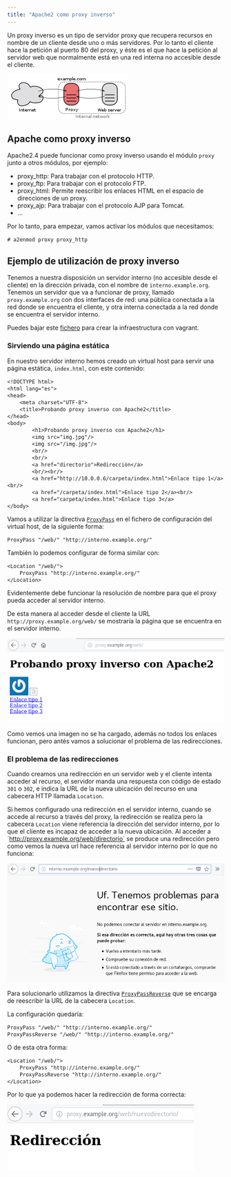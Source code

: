 ```yaml
---
title: "Apache2 como proxy inverso"
---
```

Un proxy inverso es un tipo de servidor proxy que recupera recursos en nombre de un cliente desde uno o más servidores. Por lo tanto el cliente hace la petición al puerto 80 del proxy, y éste es el que hace la petición al servidor web que normalmente está en una red interna no accesible desde el cliente.

![proxy](img/proxy2.png)

## Apache como proxy inverso

Apache2.4 puede funcionar como proxy inverso usando el módulo `proxy` junto a otros módulos, por ejemplo:

  * proxy_http: Para trabajar con el protocolo HTTP.
  * proxy_ftp: Para trabajar con el protocolo FTP.
  * proxy_html: Permite reescribir los enlaces HTML en el espacio de direcciones de un proxy.
  * proxy_ajp: Para trabajar con el protocolo AJP para Tomcat.
  * &#8230;

Por lo tanto, para empezar, vamos activar los módulos que necesitamos:

    # a2enmod proxy proxy_http

## Ejemplo de utilización de proxy inverso

Tenemos a nuestra disposición un servidor interno (no accesible desde el cliente) en la dirección privada, con el nombre de `interno.example.org`. Tenemos un servidor que va a funcionar de proxy, llamado `proxy.example.org` con dos interfaces de red: una pública conectada a la red donde se encuentra el cliente, y otra interna conectada a la red donde se encuentra el servidor interno.

Puedes bajar este [fichero](doc/apacheproxy/vagrant.zip) para crear la infraestructura con vagrant.

### Sirviendo una página estática

En nuestro servidor interno hemos creado un virtual host para servir una página estática, `index.html`, con este contenido:

    <!DOCTYPE html>
    <html lang="es">
    <head>
        <meta charset="UTF-8">
        <title>Probando proxy inverso con Apache2</title>
    </head>
    <body>
            <h1>Probando proxy inverso con Apache2</h1>
            <img src="img.jpg"/>
            <img src="/img.jpg"/>
            <br/>
            <br/>
            <a href="directorio">Redirección</a>
            <br/><br/>
            <a href="http://10.0.0.6/carpeta/index.html">Enlace tipo 1</a><br/>
            <a href="/carpeta/index.html">Enlace tipo 2</a><br/>
            <a href="carpeta/index.html">Enlace tipo 3</a>
    </body>
    

Vamos a utilizar la directiva [`ProxyPass`](https://httpd.apache.org/docs/2.4/mod/mod_proxy.html#proxypass) en el fichero de configuración del virtual host, de la siguiente forma:

    ProxyPass "/web/" "http://interno.example.org/"
    

También lo podemos configurar de forma similar con:

    <Location "/web/">
        ProxyPass "http://interno.example.org/"
    </Location>
    

Evidentemente debe funcionar la resolución de nombre para que el proxy pueda acceder al servidor interno.

De esta manera al acceder desde el cliente la URL `http://proxy.example.org/web/` se mostraría la página que se encuentra en el servidor interno.

![proxy](img/proxy3.png)

Como vemos una imagen no se ha cargado, además no todos los enlaces funcionan, pero antés vamos a solucionar el problema de las redirecciones.

### El problema de las redirecciones

Cuando creamos una redirección en un servidor web y el cliente intenta acceder al recurso, el servidor manda una respuesta con código de estado `301` o `302`, e indica la URL de la nueva ubicación del recurso en una cabecera HTTP llamada `Location`.

Si hemos configurado una redirección en el servidor interno, cuando se accede al recurso a través del proxy, la redirección se realiza pero la cabecera `Location` viene referencia la dirección del servidor interno, por lo que el cliente es incapaz de acceder a la nueva ubicación. Al acceder a ´http://proxy.example.org/web/directorio´ se produce una redirección pero como vemos la nueva url hace referencia al servidor interno por lo que no funciona:

![proxy](img/proxy4.png)

Para solucionarlo utilizamos la directiva [`ProxyPassReverse`](https://httpd.apache.org/docs/2.4/mod/mod_proxy.html#proxypassreverse) que se encarga de reescribir la URL de la cabecera `Location`.

La configuración quedaría:

    ProxyPass "/web/" "http://interno.example.org/"
    ProxyPassReverse "/web/" "http://interno.example.org/"
    

O de esta otra forma:

    <Location "/web/">
        ProxyPass "http://interno.example.org/"
        ProxyPassReverse "http://interno.example.org/"
    </Location>
    

Por lo que ya podemos hacer la redirección de forma correcta:

![proxy](img/proxy5.png)